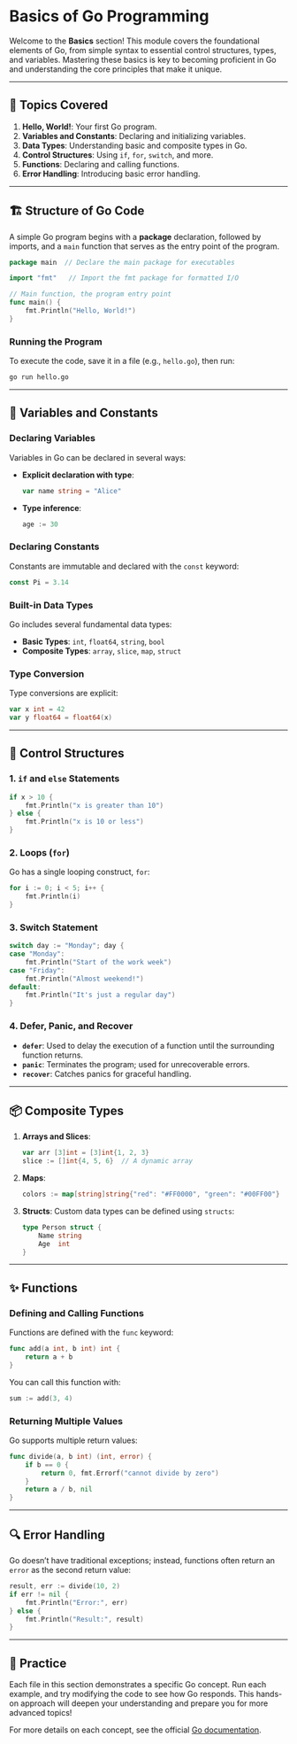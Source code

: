 # Basics of Go Programming

Welcome to the **Basics** section! This module covers the foundational elements of Go, from simple syntax to essential control structures, types, and variables. Mastering these basics is key to becoming proficient in Go and understanding the core principles that make it unique.

---

## 📖 Topics Covered

1. **Hello, World!**: Your first Go program.
2. **Variables and Constants**: Declaring and initializing variables.
3. **Data Types**: Understanding basic and composite types in Go.
4. **Control Structures**: Using `if`, `for`, `switch`, and more.
5. **Functions**: Declaring and calling functions.
6. **Error Handling**: Introducing basic error handling.

---

## 🏗 Structure of Go Code

A simple Go program begins with a **package** declaration, followed by imports, and a `main` function that serves as the entry point of the program.

```go
package main  // Declare the main package for executables

import "fmt"   // Import the fmt package for formatted I/O

// Main function, the program entry point
func main() {
    fmt.Println("Hello, World!")
}
```

### Running the Program
To execute the code, save it in a file (e.g., `hello.go`), then run:
```bash
go run hello.go
```

---

## 🔢 Variables and Constants

### Declaring Variables
Variables in Go can be declared in several ways:

- **Explicit declaration with type**:
  ```go
  var name string = "Alice"
  ```
- **Type inference**:
  ```go
  age := 30
  ```

### Declaring Constants
Constants are immutable and declared with the `const` keyword:
```go
const Pi = 3.14
```

### Built-in Data Types
Go includes several fundamental data types:
- **Basic Types**: `int`, `float64`, `string`, `bool`
- **Composite Types**: `array`, `slice`, `map`, `struct`

### Type Conversion
Type conversions are explicit:
```go
var x int = 42
var y float64 = float64(x)
```

---

## 🔄 Control Structures

### 1. **`if` and `else` Statements**
   ```go
   if x > 10 {
       fmt.Println("x is greater than 10")
   } else {
       fmt.Println("x is 10 or less")
   }
   ```

### 2. **Loops (`for`)**
Go has a single looping construct, `for`:
   ```go
   for i := 0; i < 5; i++ {
       fmt.Println(i)
   }
   ```

### 3. **Switch Statement**
   ```go
   switch day := "Monday"; day {
   case "Monday":
       fmt.Println("Start of the work week")
   case "Friday":
       fmt.Println("Almost weekend!")
   default:
       fmt.Println("It's just a regular day")
   }
   ```

### 4. **Defer, Panic, and Recover**
   - **`defer`**: Used to delay the execution of a function until the surrounding function returns.
   - **`panic`**: Terminates the program; used for unrecoverable errors.
   - **`recover`**: Catches panics for graceful handling.

---

## 📦 Composite Types

1. **Arrays and Slices**:
   ```go
   var arr [3]int = [3]int{1, 2, 3}
   slice := []int{4, 5, 6}  // A dynamic array
   ```

2. **Maps**:
   ```go
   colors := map[string]string{"red": "#FF0000", "green": "#00FF00"}
   ```

3. **Structs**:
   Custom data types can be defined using `structs`:
   ```go
   type Person struct {
       Name string
       Age  int
   }
   ```

---

## ✨ Functions

### Defining and Calling Functions
Functions are defined with the `func` keyword:
```go
func add(a int, b int) int {
    return a + b
}
```
You can call this function with:
```go
sum := add(3, 4)
```

### Returning Multiple Values
Go supports multiple return values:
```go
func divide(a, b int) (int, error) {
    if b == 0 {
        return 0, fmt.Errorf("cannot divide by zero")
    }
    return a / b, nil
}
```

---

## 🔍 Error Handling

Go doesn’t have traditional exceptions; instead, functions often return an `error` as the second return value:
```go
result, err := divide(10, 2)
if err != nil {
    fmt.Println("Error:", err)
} else {
    fmt.Println("Result:", result)
}
```

---

## 🚀 Practice

Each file in this section demonstrates a specific Go concept. Run each example, and try modifying the code to see how Go responds. This hands-on approach will deepen your understanding and prepare you for more advanced topics!

For more details on each concept, see the official [Go documentation](https://golang.org/doc/).
